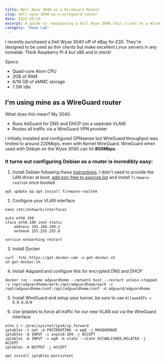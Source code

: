 ```yaml
---
title: Dell Wyse 3040 as a WireGuard Router
slug: dell-wyse-3040-as-a-wireguard-router
date: 2023-03-23
excerpt: A guide to repurposing a Dell Wyse 3040 thin client as a WireGuard VPN router with AdGuard for DNS and DHCP services, achieving speeds up to 850Mbps.
category: "Home Lab"
---
```


I recently purchased a Dell Wyse 3040 off of eBay for £30. They're designed to be used as thin clients but make excellent Linux servers in any homelab. Think Raspberry Pi 4 but x86 and in stock!

Specs:

- Quad-core Atom CPU
- 2GB of RAM
- 8/16 GB of eMMC storage
- 1.3W idle

## I'm using mine as a WireGuard router

What does this mean? My 3040:

- Runs AdGuard for DNS and DHCP (on a seperate VLAN)
- Routes all traffic via a WireGuard VPN provider

I initially installed and configured OPNsense but WireGuard throughput was limited to around 220Mbps, even with Kernel WireGuard. WireGuard when used with Debian on the Wyse 3040 can hit **850Mbps**.

### It turns out configuring Debian as a router is incredibly easy:

1. Install Debian following these [instructions](https://wiki.debian.org/InstallingDebianOn/Dell/Wyse%203040), I didn't need to provide the LAN driver at boot, [add non-free to sources.list](https://serverfault.com/a/240921) and install `firmware-realtek` once booted.

```shell
apt update && apt install firmware-realtek
```

2. Configure your VLAN interface

```shell
nano /etc/network/interfaces
```

```shell
auto eth0.109
iface eth0.109 inet static
	address 192.168.109.2
	netmask 255.255.255.0
```

```shell
service networking restart
```

3. Install Docker

```shell
curl -fsSL https://get.docker.com -o get-docker.sh
sh get-docker.sh
```

4. Install Adguard and configure this for encrypted DNS and DHCP

```shell
docker run --name adguardhome --network host --restart unless-stopped -v /opt/adguardhome/work:/opt/adguardhome/work -v /opt/adguardhome/conf:/opt/adguardhome/conf -d adguard/adguardhome
```

5. Install WireGuard and setup your tunnel, be sure to use `AllowedIPs = 0.0.0.0/0`

6. Use iptables to force all traffic for our new VLAN out via the WireGuard interface

```shell
echo 1 > /proc/sys/net/ipv4/ip_forward
iptables -t nat -A POSTROUTING -o wg0 -j MASQUERADE
iptables -A INPUT -i enp1s0.109 -j ACCEPT
iptables -A INPUT -i wg0 -m state --state ESTABLISHED,RELATED -j ACCEPT
iptables -A OUTPUT -j ACCEPT
```

```shell
apt install iptables-persistent
```
